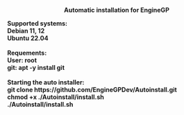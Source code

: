 <p align="center"><b>Automatic installation for EngineGP</p>
Supported systems:</br>
Debian 11, 12</br>
Ubuntu 22.04</br>
</br>
Requements:</br>
User: root</br>
git: apt -y install git</br>
</br>
Starting the auto installer:</br>
git clone https://github.com/EngineGPDev/Autoinstall.git</br>
chmod +x ./Autoinstall/install.sh</br>
./Autoinstall/install.sh
